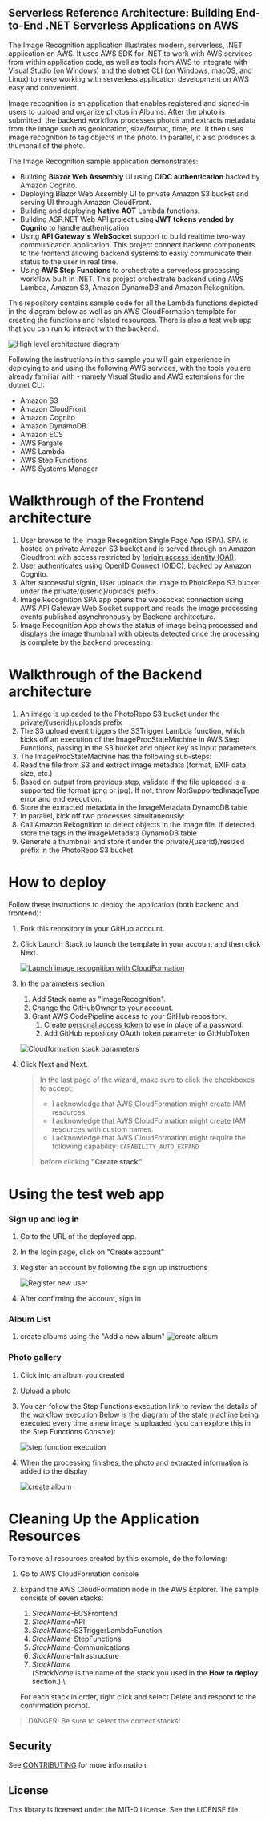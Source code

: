 ## Serverless Reference Architecture: Building End-to-End .NET Serverless Applications on AWS
The Image Recognition application illustrates modern, serverless, .NET application on AWS. It uses AWS SDK for .NET to work with AWS services from within application code, as well as tools from AWS to integrate with Visual Studio (on Windows) and the dotnet CLI (on Windows, macOS, and Linux) to make working with serverless application development on AWS easy and convenient.

Image recognition is an application that enables registered and signed-in users to upload and organize photos in Albums. After the  photo is submitted, the backend workflow processes photos and extracts metadata from the image such as geolocation, size/format, time, etc. It then uses image recognition to tag objects in the photo. In parallel, it also produces a thumbnail of the photo.

The Image Recognition sample application demonstrates:
* Building **Blazor Web Assembly** UI using **OIDC authentication** backed by Amazon Cognito.
* Deploying Blazor Web Assembly UI to private Amazon S3 bucket and serving UI through Amazon CloudFront.
* Building and deploying **Native AOT** Lambda functions.
* Building ASP.NET Web API project using **JWT tokens vended by Cognito** to handle authentication.
* Using **API Gateway's WebSocket** support to build realtime two-way communication application. This project connect backend components to the frontend allowing backend systems to easily communicate their status to the user in real time.
* Using **AWS Step Functions** to orchestrate a serverless processing workflow built in .NET. This project orchestrate backend using AWS Lambda, Amazon S3, Amazon DynamoDB and Amazon Rekognition.

This repository contains sample code for all the Lambda functions depicted in the diagram below as well as an AWS CloudFormation template for creating the functions and related resources. There is also a test web app that you can run to interact with the backend.

![High level architecture diagram](/Images/ImageRecognitionArchitecture.png)

Following the instructions in this sample you will gain experience in deploying to and using the following AWS services, with the tools you are already familiar with - namely Visual Studio and AWS extensions for the dotnet CLI:

* Amazon S3
* Amazon CloudFront
* Amazon Cognito
* Amazon DynamoDB
* Amazon ECS
* AWS Fargate
* AWS Lambda
* AWS Step Functions
* AWS Systems Manager

# Walkthrough of the Frontend architecture
1. User browse to the Image Recognition Single Page App (SPA). SPA is hosted on private Amazon S3 bucket and is served through an Amazon Cloudfront with access restricted by [!origin access identity (OAI)](https://docs.aws.amazon.com/AmazonCloudFront/latest/DeveloperGuide/private-content-restricting-access-to-s3.html).
1. User authenticates using OpenID Connect (OIDC), backed by Amazon Cognito.
1. After successful signin, User uploads the image to PhotoRepo S3 bucket under the private/{userid}/uploads prefix.
1. Image Recognition SPA app opens the websocket connection using AWS API Gateway Web Socket support and reads the image processing events published asynchronously by Backend architecture.
1. Image Recognition App shows the status of image being processed and displays the image thumbnail with objects detected once the processing is complete by the backend processing.

# Walkthrough of the Backend architecture
1. An image is uploaded to the PhotoRepo S3 bucket under the private/{userid}/uploads prefix
1. The S3 upload event triggers the S3Trigger Lambda function, which kicks off an execution of the ImageProcStateMachine in AWS Step Functions, passing in the S3 bucket and object key as input parameters.
1. The ImageProcStateMachine has the following sub-steps:
1. Read the file from S3 and extract image metadata (format, EXIF data, size, etc.)
1. Based on output from previous step, validate if the file uploaded is a supported file format (png or jpg). If not, throw NotSupportedImageType error and end execution.
1. Store the extracted metadata in the ImageMetadata DynamoDB table
1. In parallel, kick off two processes simultaneously:
1. Call Amazon Rekognition to detect objects in the image file. If detected, store the tags in the ImageMetadata DynamoDB table
1. Generate a thumbnail and store it under the private/{userid}/resized prefix in the PhotoRepo S3 bucket

# How to deploy
Follow these instructions to deploy the application (both backend and frontend):
1. Fork this repository in your GitHub account.
2. Click Launch Stack to launch the template in your account and then click Next.
   
    [![Launch image recognition with CloudFormation](http://docs.aws.amazon.com/AWSCloudFormation/latest/UserGuide/images/cloudformation-launch-stack-button.png)](https://console.aws.amazon.com/cloudformation/home?region=us-east-2#/stacks/new?stackName=img-recog&templateURL=https://windows-dev-env-ec2.s3.amazonaws.com/dotnet-serverless-dev-cfn/imagerecognition-pipeline.template)

1. In the parameters section 
   1. Add Stack name as "ImageRecognition".
   2. Change the GitHubOwner to your account.
   3. Grant AWS CodePipeline access to your GitHub repository. 
      1. Create [personal access token](https://docs.github.com/en/github/authenticating-to-github/keeping-your-account-and-data-secure/creating-a-personal-access-token) to use in place of a password.
      2. Add GitHub repository OAuth token parameter to GitHubToken

    ![Cloudformation stack parameters](Images/cloudformation-parameters.png)

2. Click Next and Next.
    > In the last page of the wizard, make sure to click the checkboxes to accept:
    > 
    > * I acknowledge that AWS CloudFormation might create IAM resources.
    > * I acknowledge that AWS CloudFormation might create IAM resources with custom names.
    > * I acknowledge that AWS CloudFormation might require the following capability: `CAPABILITY_AUTO_EXPAND`
    > 
    > before clicking **"Create stack"**

# Using the test web app
### Sign up and log in
1. Go to the URL of the deployed app.

1. In the login page, click on "Create account"
   
2. Register an account by following the sign up instructions
   
   ![Register new user](/Images/app-signup.PNG)

3. After confirming the account, sign in

### Album List
1. create albums using the "Add a new album"
   ![create album](/Images/app-create-album.PNG)

### Photo gallery
1. Click into an album you created
1. Upload a photo
2. You can follow the Step Functions execution link to review the details of the workflow execution Below is the diagram of the state machine being executed every time a new image is uploaded (you can explore this in the Step Functions Console):
   
   ![step function execution](/Images/step-function-execution.PNG)
3. When the processing finishes, the photo and extracted information is added to the display
   
   ![create album](/Images/photo-analyzed.PNG)

# Cleaning Up the Application Resources
To remove all resources created by this example, do the following:

1. Go to AWS CloudFormation console
1. Expand the AWS CloudFormation node in the AWS Explorer. The sample consists of seven stacks:
   1. *StackName*-ECSFrontend
   1. *StackName*-API
   1. *StackName*-S3TriggerLambdaFunction
   1. *StackName*-StepFunctions
   1. *StackName*-Communications
   1. *StackName*-Infrastructure
   1. *StackName*
   \
    (*StackName* is the name of the stack you used in the **How to deploy** section.)
   \

   For each stack in order, right click and select Delete and respond to the confirmation prompt.
> DANGER! Be sure to select the correct stacks!

## Security

See [CONTRIBUTING](CONTRIBUTING.md#security-issue-notifications) for more information.

## License

This library is licensed under the MIT-0 License. See the LICENSE file.
